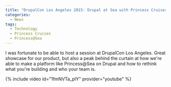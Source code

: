 ```yaml
---
title: "DrupalCon Los Angeles 2015: Drupal at Sea with Princess Cruises"
categories:
  - News
tags:
  - Technology
  - Princess Cruises
  - Princess@Sea
---
```


I was fortunate to be able to host a session at DrupalCon Los Angeles.  Great showcase for our product, but also a peak behind the curtain at how we're able to make a platform like Princess@Sea on Drupal and how to rethink what you're building and who your team is.

{% include video id="1fmNVTa_plY" provider="youtube" %}
